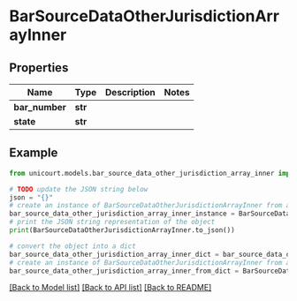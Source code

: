# BarSourceDataOtherJurisdictionArrayInner


## Properties

Name | Type | Description | Notes
------------ | ------------- | ------------- | -------------
**bar_number** | **str** |  | 
**state** | **str** |  | 

## Example

```python
from unicourt.models.bar_source_data_other_jurisdiction_array_inner import BarSourceDataOtherJurisdictionArrayInner

# TODO update the JSON string below
json = "{}"
# create an instance of BarSourceDataOtherJurisdictionArrayInner from a JSON string
bar_source_data_other_jurisdiction_array_inner_instance = BarSourceDataOtherJurisdictionArrayInner.from_json(json)
# print the JSON string representation of the object
print(BarSourceDataOtherJurisdictionArrayInner.to_json())

# convert the object into a dict
bar_source_data_other_jurisdiction_array_inner_dict = bar_source_data_other_jurisdiction_array_inner_instance.to_dict()
# create an instance of BarSourceDataOtherJurisdictionArrayInner from a dict
bar_source_data_other_jurisdiction_array_inner_from_dict = BarSourceDataOtherJurisdictionArrayInner.from_dict(bar_source_data_other_jurisdiction_array_inner_dict)
```
[[Back to Model list]](../README.md#documentation-for-models) [[Back to API list]](../README.md#documentation-for-api-endpoints) [[Back to README]](../README.md)


